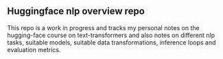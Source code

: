## Huggingface nlp overview repo

This repo is a work in progress and tracks my personal notes on the hugging-face course on text-transformers and also notes on different nlp tasks, suitable models, suitable data transformations, inference loops and evaluation metrics.


